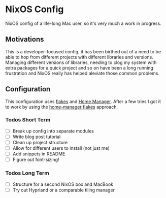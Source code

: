 # NixOS Config

NixOS config of a life-long Mac user, so it's very much a work in progress.

## Motivations

This is a developer-focused config, it has been birthed out of a need to be able
to hop from different projects with different libraries and versions. Managing
different versions of libraries, needing to clog my system with extra packages
for a quick project and so on have been a long running frustration and NixOS
really has helped aleviate those common problems.

## Configuration

This configuration uses [flakes](https://nixos.wiki/wiki/Flakes) and [Home
Manager](https://nix-community.github.io/home-manager/). After a few tries I got
it to work by using the [home-manager
flakes](https://nix-community.github.io/home-manager/index.xhtml#sec-flakes-standalone)
approach. 

### Todos Short Term

- [ ] Break up config into separate modules
- [ ] Write blog post tutorial
- [ ] Clean up project structure
- [ ] Allow for different users to install (not just me)
- [ ] Add snippets in README
- [ ] Figure out font-sizing!

### Todos Long Term

- [ ] Structure for a second NixOS box and MacBook
- [ ] Try out Hyprland or a comparable tiling manager
